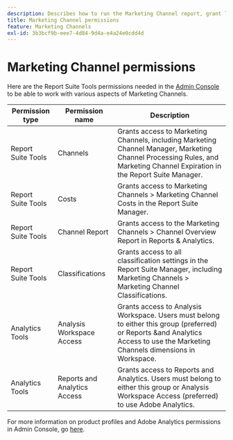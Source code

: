 ```yaml
---
description: Describes how to run the Marketing Channel report, grant limited admin user rights, and user group permissions to report.
title: Marketing Channel permissions
feature: Marketing Channels
exl-id: 3b3bcf9b-eee7-4d84-9d4a-e4a24e0cdd4d
---
```

# Marketing Channel permissions

Here are the Report Suite Tools permissions needed in the [Admin Console](https://adminconsole.adobe.com/) to be able to work with various aspects of Marketing Channels.

|Permission type|Permission name|Description|
|---|---|---|
|Report Suite Tools|Channels|Grants access to Marketing Channels, including Marketing Channel Manager, Marketing Channel Processing Rules, and Marketing Channel Expiration in the Report Suite Manager.|
|Report Suite Tools|Costs|Grants access to Marketing Channels > Marketing Channel Costs in the Report Suite Manager.|
|Report Suite Tools|Channel Report|Grants access to the Marketing Channels > Channel Overview Report in Reports & Analytics.|
|Report Suite Tools|Classifications|Grants access to all classification settings in the Report Suite Manager, including Marketing Channels > Marketing Channel Classifications.|
|Analytics Tools|Analysis Workspace Access|Grants access to Analysis Workspace. Users must belong to either this group (preferred) or Reports &and  Analytics Access to use the Marketing Channels dimensions in Workspace.|
|Analytics Tools|Reports and Analytics Access|Grants access to Reports and Analytics. Users must belong to either this group or Analysis Workspace Access (preferred) to use Adobe Analytics.|

For more information on product profiles and Adobe Analytics permissions in Admin Console, go [here](https://experienceleague.adobe.com/docs/analytics/admin/admin-console/permissions/product-profile.html).
